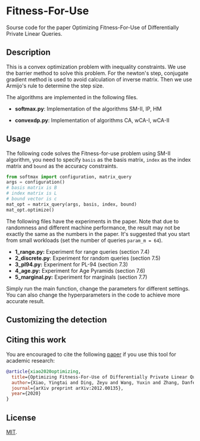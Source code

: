 # Fitness-For-Use 

Sourse code for the paper Optimizing Fitness-For-Use of Differentially Private Linear Queries.

## Description

This is a convex optimization problem with inequality constraints. We use the barrier method to solve this problem. For the newton's step, conjugate gradient method is used to avoid calculation of inverse matrix. Then we use Armijo's rule to determine the step size. 

The algorithms are implemented in the following files. 

-  **softmax.py**:  Implementation of the algorithms SM-II, IP, HM

- **convexdp.py**: Implementation of algorithms CA, wCA-I, wCA-II



## Usage

The following code solves the Fitness-for-use problem using SM-II algorithm, you need to specify `basis` as the basis matrix, `index` as the index matrix and `bound` as the accuracy constraints.

```python
from softmax import configuration, matrix_query
args = configuration()
# basis matrix is B
# index matrix is L
# bound vector is c
mat_opt = matrix_query(args, basis, index, bound)
mat_opt.optimize()
```

The following files have the experiments in the paper. Note that due to randomness and different machine performance, the result may not be exactly the same as the numbers in the paper. It's suggested that you start from small workloads (set the number of queries `param_m = 64`).

- **1_range.py:** Experiment for range queries (section 7.4)
- **2_discrete.py**: Experiment for random queries (section 7.5)
- **3_pl94.py:** Experiment for PL-94 (section 7.3)
- **4_age.py:** Experiment for Age Pyramids (section 7.6)
- **5_marginal.py:** Experiment for marginals (section 7.7)

Simply run the main function, change the parameters for different settings. You can also change the hyperparameters in the code to achieve more accurate result.



## Customizing the detection



## Citing this work

You are encouraged to cite the following [paper](https://arxiv.org/abs/2012.00135) if you use this tool for academic research:

```bibtex
@article{xiao2020optimizing,
  title={Optimizing Fitness-For-Use of Differentially Private Linear Queries},
  author={Xiao, Yingtai and Ding, Zeyu and Wang, Yuxin and Zhang, Danfeng and Kifer, Daniel},
  journal={arXiv preprint arXiv:2012.00135},
  year={2020}
}
```



## License

[MIT](https://github.com/cmla-psu/matrixqueries/blob/master/LICENSE).
